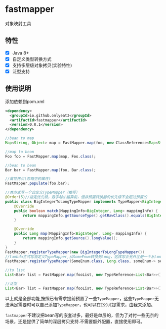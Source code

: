 # fastmapper
对象映射工具
## 特性
- [x] Java 8+
- [x] 自定义类型转换方式
- [x] 支持多层级对象拷贝(实验特性)
- [x] 泛型支持
## 使用说明
添加依赖到pom.xml
```xml
<dependency>
  <groupId>io.github.onlyeat3</groupId>
  <artifactId>fastmapper</artifactId>
  <version>0.0.1</version>
</dependency>
```

```java
//bean to map
Map<String, Object> map = FastMapper.map(foo, new ClassReference<Map<String, Object>>() {});
```

```java
//map to bean
Foo foo = FastMapper.map(map, Foo.class);
```
```java
//bean to bean
Bar bar = FastMapper.map(foo, Bar.class);
```
```java
//属性拷贝(忽略空的属性)
FastMapper.populate(foo,bar);
```

```java
//类方式写一个自定义TypeMapper（推荐）
@Order(5)//指定优先级，数字越小越靠前，但非预置转换器的优先级不会超过预置的
public class BigIntegerToLongTypeMapper implements TypeMapper<BigInteger, Long> {
    @Override
    public boolean match(MappingInfo<BigInteger, Long> mappingInfo) {
        return mappingInfo.getSourceType().getRawClass().equals(BigInteger.class) && mappingInfo.getTargetType().getRawClass().equals(Long.class);
    }

    @Override
    public Long map(MappingInfo<BigInteger, Long> mappingInfo) {
        return mappingInfo.getSource().longValue();
    }
}
FastMapper.registerTypeMapper(new BigIntegerToLongTypeMapper())
//lambda方式写自定义TypeMapper,从SomeEnum转换到Long，这样写会另外注册一个从Long到SomeEnum的TypeMapper
FastMapper.registerTypeMapper(SomeEnum.class, Long.class, someEnum-> someEnum.getValue().longValue(), aLong -> SomeEnum.valueOf(aLong.intValue()))
```

```java
//to list
List<Bar> list = FastMapper.map(fooList, new TypeReference<List<Bar>>() {});
```

```java
//泛型
List<Bar> list = FastMapper.map(fooList, new TypeReference<List<Bar>>() {});
```

以上就是全部功能,按照已有需求提前预置了一些`TypeMapper`，这些`TypeMapper`无法满足需要时可以自己添加`TypeMapper`，也可以在`ISSUE`提需求，由我来添加。

`fastmapper`不建议把bean写的嵌套过多，最好是单层的，但为了对付一些无奈的场景，还是提供了简单的深层拷贝支持.不需要额外配置，直接使用即可。